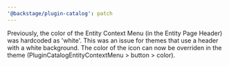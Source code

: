 ```yaml
---
'@backstage/plugin-catalog': patch
---
```


Previously, the color of the Entity Context Menu (in the Entity Page Header) was hardcoded as 'white'. This was an issue for themes that use a header with a white background. The color of the icon can now be overriden in the theme (PluginCatalogEntityContextMenu > button > color).
